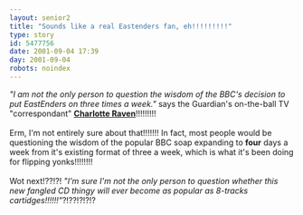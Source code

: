 ```yaml
---
layout: senior2
title: "Sounds like a real Eastenders fan, eh!!!!!!!!!"
type: story
id: 5477756
date: 2001-09-04 17:39
day: 2001-09-04
robots: noindex
---
```

<i>"I am not the only person to question the wisdom of the BBC's decision to put EastEnders on three times a week."</i> says the Guardian's on-the-ball TV "correspondant" <b><a href="http://www.guardian.co.uk/Print/0,3858,4242536,00.html">Charlotte Raven</a></b>!!!!!!!!!<br/> <br/>Erm, I'm not entirely sure about that!!!!!!! In fact, most people would be questioning the wisdom of the popular BBC soap expanding to <b>four</b> days a week from it's existing format of three a week, which is what it's been doing for flipping yonks!!!!!!!!<br/> <br/>Wot next!??!?! <i>"I'm sure I'm not the only person to question whether this new fangled CD thingy will ever become as popular as 8-tracks cartidges!!!!!!"</i>?!??!?!?!?
